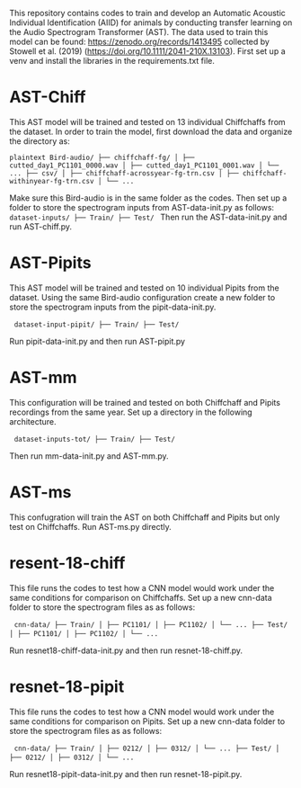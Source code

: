 This repository contains codes to train and develop an Automatic Acoustic Individual Identification (AIID) for animals by conducting transfer learning on the Audio Spectrogram Transformer (AST). 
The data used to train this model can be found: https://zenodo.org/records/1413495 collected by Stowell et al. (2019) (https://doi.org/10.1111/2041-210X.13103).
First set up a venv and install the libraries in the requirements.txt file. 

# AST-Chiff
This AST model will be trained and tested on 13 individual Chiffchaffs from the dataset. In order to train the model, first download the data and organize the directory as:

```plaintext Bird-audio/ ├── chiffchaff-fg/ │ ├── cutted_day1_PC1101_0000.wav │ ├── cutted_day1_PC1101_0001.wav │ └── ... ├── csv/ │ ├── chiffchaff-acrossyear-fg-trn.csv │ ├── chiffchaff-withinyear-fg-trn.csv │ └── ... ``` 


Make sure this Bird-audio is in the same folder as the codes.
Then set up a folder to store the spectrogram inputs from AST-data-init.py as follows:
```dataset-inputs/ ├── Train/ ├── Test/ ```
Then run the AST-data-init.py and run AST-chiff.py.

# AST-Pipits
This AST model will be trained and tested on 10 individual Pipits from the dataset. Using the same Bird-audio configuration create a new folder to store the spectrogram inputs from the pipit-data-init.py. 

<pre> <code>dataset-input-pipit/ ├── Train/ ├── Test/ </code> </pre>

Run pipit-data-init.py and then run AST-pipit.py

# AST-mm

This configuration will be trained and tested on both Chiffchaff and Pipits recordings from the same year. Set up a directory in the following architecture. 

<pre> <code>dataset-inputs-tot/ ├── Train/ ├── Test/ </code> </pre>

Then run mm-data-init.py and AST-mm.py.

# AST-ms

This confugration will train the AST on both Chiffchaff and Pipits but only test on Chiffchaffs. Run AST-ms.py directly. 

# resent-18-chiff

This file runs the codes to test how a CNN model would work under the same conditions for comparison on Chiffchaffs. 
Set up a new cnn-data folder to store the spectrogram files as as follows:

<pre> <code>cnn-data/ ├── Train/ │ ├── PC1101/ │ ├── PC1102/ │ └── ... ├── Test/ │ ├── PC1101/ │ ├── PC1102/ │ └── ... </code> </pre>
Run resnet18-chiff-data-init.py and then run resnet-18-chiff.py.

# resnet-18-pipit
This file runs the codes to test how a CNN model would work under the same conditions for comparison on Pipits. 
Set up a new cnn-data folder to store the spectrogram files as as follows:

<pre> <code>cnn-data/ ├── Train/ │ ├── 0212/ │ ├── 0312/ │ └── ... ├── Test/ │ ├── 0212/ │ ├── 0312/ │ └── ... </code> </pre>

Run resnet18-pipit-data-init.py and then run resnet-18-pipit.py.


